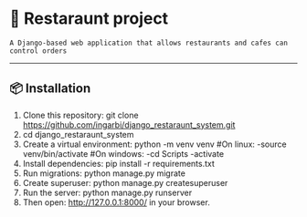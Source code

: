 # 🧾 Restaraunt project
    A Django-based web application that allows restaurants and cafes can control orders

---
## 📦 Installation
1) Clone this repository:
    git clone https://github.com/ingarbi/django_restaraunt_system.git
2) cd django_restaraunt_system
3) Create a virtual environment: python -m venv venv
   #On linux:
    -source venv/bin/activate
   #On windows:
    -cd Scripts
    -activate 
5) Install dependencies: 
    pip install -r requirements.txt
6) Run migrations: 
    python manage.py migrate
7) Create superuser:
    python manage.py createsuperuser    
8) Run the server:
    python manage.py runserver
9) Then open:  http://127.0.0.1:8000/ in your browser.   
